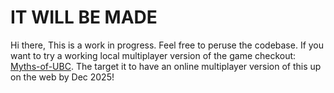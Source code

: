 # IT WILL BE MADE
Hi there,
This is a work in progress. Feel free to peruse the codebase. If you want to try a working local multiplayer version of the game checkout: [Myths-of-UBC](https://github.com/Mourud/Myths-of-UBC}). The target it to have an online multiplayer version of this up on the web by Dec 2025!
